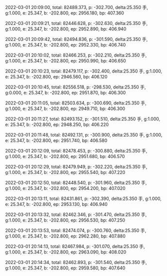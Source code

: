 2022-03-01 20:09:00, total: 82489.373, p: -302.700, delta:25.350 手, g:1.000, e: 25.347, b: -202.800, ep: 2956.180, bp: 407.360

2022-03-01 20:09:21, total: 82446.628, p: -302.630, delta:25.350 手, g:1.000, e: 25.347, b: -202.800, ep: 2952.890, bp: 406.940

2022-03-01 20:09:42, total: 82494.836, p: -301.590, delta:25.350 手, g:1.000, e: 25.347, b: -202.800, ep: 2952.330, bp: 406.740

2022-03-01 20:10:02, total: 82466.253, p: -302.210, delta:25.350 手, g:1.000, e: 25.347, b: -202.800, ep: 2950.990, bp: 406.650

2022-03-01 20:10:23, total: 82479.117, p: -302.400, delta:25.350 手, g:1.000, e: 25.347, b: -202.800, ep: 2946.560, bp: 406.120

2022-03-01 20:10:45, total: 82556.518, p: -298.530, delta:25.350 手, g:0.000, e: 25.347, b: -202.800, ep: 2951.870, bp: 406.300

2022-03-01 20:11:05, total: 82503.634, p: -300.690, delta:25.350 手, g:1.000, e: 25.347, b: -202.800, ep: 2949.710, bp: 406.300

2022-03-01 20:11:27, total: 82493.152, p: -301.510, delta:25.350 手, g:1.000, e: 25.347, b: -202.800, ep: 2948.250, bp: 406.220

2022-03-01 20:11:48, total: 82492.131, p: -300.900, delta:25.350 手, g:1.000, e: 25.347, b: -202.800, ep: 2951.740, bp: 406.580

2022-03-01 20:12:09, total: 82478.453, p: -300.880, delta:25.350 手, g:1.000, e: 25.347, b: -202.800, ep: 2951.680, bp: 406.570

2022-03-01 20:12:29, total: 82479.949, p: -302.220, delta:25.350 手, g:1.000, e: 25.347, b: -202.800, ep: 2955.540, bp: 407.220

2022-03-01 20:12:50, total: 82448.540, p: -301.960, delta:25.350 手, g:1.000, e: 25.347, b: -202.800, ep: 2954.200, bp: 407.020

2022-03-01 20:13:11, total: 82431.861, p: -302.390, delta:25.350 手, g:1.000, e: 25.347, b: -202.800, ep: 2953.130, bp: 406.940

2022-03-01 20:13:32, total: 82462.346, p: -301.470, delta:25.350 手, g:1.000, e: 25.347, b: -202.800, ep: 2956.530, bp: 407.250

2022-03-01 20:13:53, total: 82474.074, p: -300.760, delta:25.350 手, g:1.000, e: 25.347, b: -202.800, ep: 2962.280, bp: 407.880

2022-03-01 20:14:13, total: 82467.984, p: -301.070, delta:25.350 手, g:1.000, e: 25.347, b: -202.800, ep: 2963.090, bp: 408.020

2022-03-01 20:14:34, total: 82462.893, p: -301.540, delta:25.350 手, g:1.000, e: 25.347, b: -202.800, ep: 2959.580, bp: 407.640